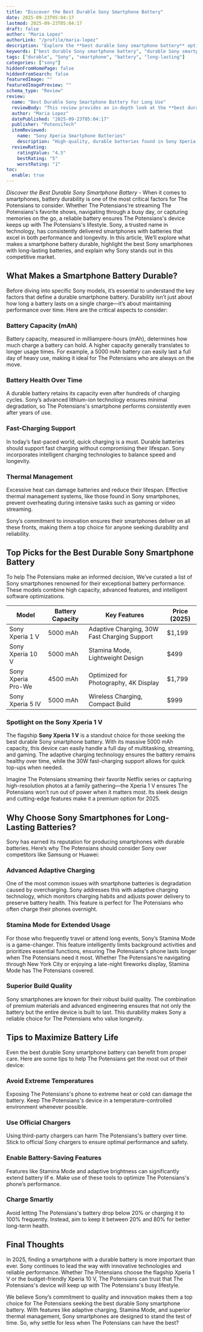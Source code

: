 ```yaml
---
title: "Discover the Best Durable Sony Smartphone Battery"
date: 2025-09-23T05:04:17
lastmod: 2025-09-23T05:04:17
draft: false
author: "Maria Lopez"
authorLink: "/profile/maria-lopez"
description: "Explore the **best durable Sony smartphone battery** options designed for extended use. Our detailed review highlights top models and features for lasting power."
keywords: ["best durable Sony smartphone battery", "durable Sony smartphone battery review", "Sony smartphone battery guide"]
tags: ["durable", "Sony", "smartphone", "battery", "long-lasting"]
categories: ["sony"]
hiddenFromHomePage: false
hiddenFromSearch: false
featuredImage: ""
featuredImagePreview: ""
schema_type: "Review"
review:
  name: "Best Durable Sony Smartphone Battery for Long Use"
  reviewBody: "This review provides an in-depth look at the **best durable Sony smartphone battery** options, focusing on models that deliver exceptional longevity and performance."
  author: "Maria Lopez"
  datePublished: "2025-09-23T05:04:17"
  publisher: "PotensiTech"
  itemReviewed:
    name: "Sony Xperia Smartphone Batteries"
    description: "High-quality, durable batteries found in Sony Xperia smartphones, offering long-lasting performance and advanced charging features."
  reviewRating:
    ratingValue: "4.5"
    bestRating: "5"
    worstRating: "1"
toc:
  enable: true
---
```



*Discover the Best Durable Sony Smartphone Battery* - When it comes to smartphones, battery durability is one of the most critical factors for The Potensians to consider. Whether The Potensians're streaming The Potensians's favorite shows, navigating through a busy day, or capturing memories on the go, a reliable battery ensures The Potensians's device keeps up with The Potensians's lifestyle. Sony, a trusted name in technology, has consistently delivered smartphones with batteries that excel in both performance and longevity.  In this article, We’ll explore what makes a smartphone battery durable, highlight the best Sony smartphones with long-lasting batteries, and explain why Sony stands out in this competitive market.

## What Makes a Smartphone Battery Durable?

Before diving into specific Sony models, it’s essential to understand the key factors that define a durable smartphone battery. Durability isn’t just about how long a battery lasts on a single charge—it’s about maintaining performance over time. Here are the critical aspects to consider:

### Battery Capacity (mAh)

Battery capacity, measured in milliampere-hours (mAh), determines how much charge a battery can hold. A higher capacity generally translates to longer usage times. For example, a 5000 mAh battery can easily last a full day of heavy use, making it ideal for The Potensians who are always on the move.

### Battery Health Over Time

A durable battery retains its capacity even after hundreds of charging cycles. Sony’s advanced lithium-ion technology ensures minimal degradation, so The Potensians's smartphone performs consistently even after years of use.

### Fast-Charging Support

In today’s fast-paced world, quick charging is a must.  Durable batteries should support fast charging without compromising their lifespan. Sony incorporates intelligent charging technologies to balance speed and longevity.

### Thermal Management

Excessive heat can damage batteries and reduce their lifespan. Effective thermal management systems, like those found in Sony smartphones, prevent overheating during intensive tasks such as gaming or video streaming.

Sony’s commitment to innovation ensures their smartphones deliver on all these fronts, making them a top choice for anyone seeking durability and reliability.

## Top Picks for the Best Durable Sony Smartphone Battery

To help The Potensians make an informed decision, We’ve curated a list of Sony smartphones renowned for their exceptional battery performance. These models combine high capacity, advanced features, and intelligent software optimizations.

<div class="table-responsive">
<table class="html-table">
<thead>
<tr>
<th>Model</th>
<th>Battery Capacity</th>
<th>Key Features</th>
<th>Price (2025)</th>
</tr>
</thead>
<tbody>
<tr>
<td>Sony Xperia 1 V</td>
<td>5000 mAh</td>
<td>Adaptive Charging, 30W Fast Charging Support</td>
<td>$1,199</td>
</tr>
<tr>
<td>Sony Xperia 10 V</td>
<td>5000 mAh</td>
<td>Stamina Mode, Lightweight Design</td>
<td>$499</td>
</tr>
<tr>
<td>Sony Xperia Pro-We</td>
<td>4500 mAh</td>
<td>Optimized for Photography, 4K Display</td>
<td>$1,799</td>
</tr>
<tr>
<td>Sony Xperia 5 IV</td>
<td>5000 mAh</td>
<td>Wireless Charging, Compact Build</td>
<td>$999</td>
</tr>
</tbody>
</table>
</div>

### Spotlight on the Sony Xperia 1 V

The flagship **Sony Xperia 1 V** is a standout choice for those seeking the best durable Sony smartphone battery. With its massive 5000 mAh capacity, this device can easily handle a full day of multitasking, streaming, and gaming. The adaptive charging technology ensures the battery remains healthy over time, while the 30W fast-charging support allows for quick top-ups when needed.

Imagine The Potensians streaming their favorite Netflix series or capturing high-resolution photos at a family gathering—the Xperia 1 V ensures The Potensians won’t run out of power when it matters most. Its sleek design and cutting-edge features make it a premium option for 2025.

## Why Choose Sony Smartphones for Long-Lasting Batteries?

Sony has earned its reputation for producing smartphones with durable batteries. Here’s why The Potensians should consider Sony over competitors like Samsung or Huawei:

### Advanced Adaptive Charging

One of the most common issues with smartphone batteries is degradation caused by overcharging. Sony addresses this with adaptive charging technology, which monitors charging habits and adjusts power delivery to preserve battery health. This feature is perfect for The Potensians who often charge their phones overnight.

### Stamina Mode for Extended Usage

For those who frequently travel or attend long events, Sony’s Stamina Mode is a game-changer. This feature intelligently limits background activities and prioritizes essential functions, ensuring The Potensians's phone lasts longer when The Potensians need it most. Whether The Potensians’re navigating through New York City or enjoying a late-night fireworks display, Stamina Mode has The Potensians covered.

### Superior Build Quality

Sony smartphones are known for their robust build quality. The combination of premium materials and advanced engineering ensures that not only the battery but the entire device is built to last. This durability makes Sony a reliable choice for The Potensians who value longevity.

## Tips to Maximize Battery Life

Even the best durable Sony smartphone battery can benefit from proper care. Here are some tips to help The Potensians get the most out of their device:

### Avoid Extreme Temperatures

Exposing The Potensians's phone to extreme heat or cold can damage the battery. Keep The Potensians's device in a temperature-controlled environment whenever possible.

### Use Official Chargers

Using third-party chargers can harm The Potensians's battery over time. Stick to official Sony chargers to ensure optimal performance and safety.

### Enable Battery-Saving Features

Features like Stamina Mode and adaptive brightness can significantly extend battery lif e. Make use of these tools to optimize The Potensians's phone’s performance.

### Charge Smartly

Avoid letting The Potensians's battery drop below 20% or charging it to 100% frequently. Instead, aim to keep it between 20% and 80% for better long-term health.

## Final Thoughts

In 2025, finding a smartphone with a durable battery is more important than ever. Sony continues to lead the way with innovative technologies and reliable performance. Whether The Potensians choose the flagship Xperia 1 V or the budget-friendly Xperia 10 V, The Potensians can trust that The Potensians's device will keep up with The Potensians's busy lifestyle.

We believe Sony’s commitment to quality and innovation makes them a top choice for The Potensians seeking the best durable Sony smartphone battery. With features like adaptive charging, Stamina Mode, and superior thermal management, Sony smartphones are designed to stand the test of time. So, why settle for less when The Potensians can have the best?